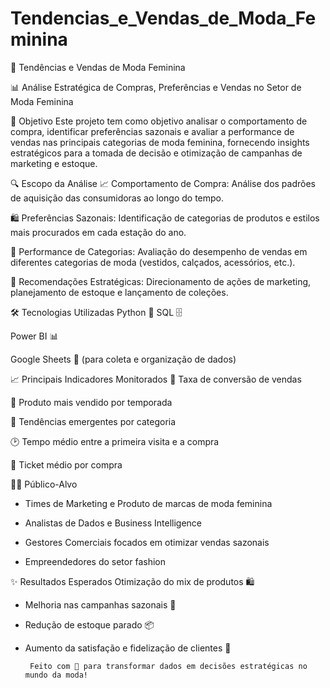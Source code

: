 # Tendencias_e_Vendas_de_Moda_Feminina

👗 Tendências e Vendas de Moda Feminina

📊 Análise Estratégica de Compras, Preferências e Vendas no Setor de Moda Feminina

🎯 Objetivo
Este projeto tem como objetivo analisar o comportamento de compra, identificar preferências sazonais e avaliar a performance de vendas nas principais categorias de moda feminina, fornecendo insights estratégicos para a tomada de decisão e otimização de campanhas de marketing e estoque.

🔍 Escopo da Análise
📈 Comportamento de Compra:
Análise dos padrões de aquisição das consumidoras ao longo do tempo.

🛍️ Preferências Sazonais:
Identificação de categorias de produtos e estilos mais procurados em cada estação do ano.

🧥 Performance de Categorias:
Avaliação do desempenho de vendas em diferentes categorias de moda (vestidos, calçados, acessórios, etc.).

🎯 Recomendações Estratégicas:
Direcionamento de ações de marketing, planejamento de estoque e lançamento de coleções.

🛠️ Tecnologias Utilizadas
Python 🐍 
SQL 🗄️

Power BI 📊 

Google Sheets 📑 (para coleta e organização de dados)

📈 Principais Indicadores Monitorados
🛒 Taxa de conversão de vendas

🧵 Produto mais vendido por temporada

👠 Tendências emergentes por categoria

🕑 Tempo médio entre a primeira visita e a compra

💸 Ticket médio por compra

👩‍💼 Público-Alvo
- Times de Marketing e Produto de marcas de moda feminina

- Analistas de Dados e Business Intelligence

- Gestores Comerciais focados em otimizar vendas sazonais

- Empreendedores do setor fashion


✨ Resultados Esperados
Otimização do mix de produtos 🛍️

- Melhoria nas campanhas sazonais 📢

- Redução de estoque parado 📦

- Aumento da satisfação e fidelização de clientes 👗

     
       Feito com 💖 para transformar dados em decisões estratégicas no mundo da moda!





